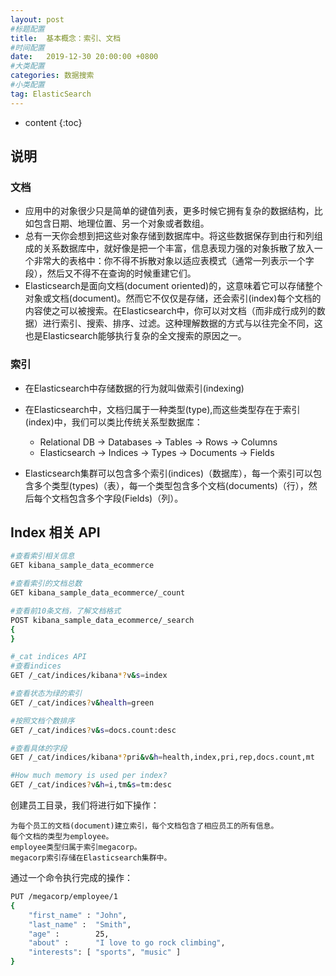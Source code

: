 ```yaml
---
layout: post
#标题配置
title:  基本概念：索引、文档
#时间配置
date:   2019-12-30 20:00:00 +0800
#大类配置
categories: 数据搜索
#小类配置
tag: ElasticSearch
---
```


* content
{:toc}

## 说明
### 文档
+ 应用中的对象很少只是简单的键值列表，更多时候它拥有复杂的数据结构，比如包含日期、地理位置、另一个对象或者数组。
+ 总有一天你会想到把这些对象存储到数据库中。将这些数据保存到由行和列组成的关系数据库中，就好像是把一个丰富，信息表现力强的对象拆散了放入一个非常大的表格中：你不得不拆散对象以适应表模式（通常一列表示一个字段），然后又不得不在查询的时候重建它们。
+ Elasticsearch是面向文档(document oriented)的，这意味着它可以存储整个对象或文档(document)。然而它不仅仅是存储，还会索引(index)每个文档的内容使之可以被搜索。在Elasticsearch中，你可以对文档（而非成行成列的数据）进行索引、搜索、排序、过滤。这种理解数据的方式与以往完全不同，这也是Elasticsearch能够执行复杂的全文搜索的原因之一。

### 索引
+ 在Elasticsearch中存储数据的行为就叫做索引(indexing)

+ 在Elasticsearch中，文档归属于一种类型(type),而这些类型存在于索引(index)中，我们可以类比传统关系型数据库：
  + Relational DB -> Databases -> Tables -> Rows -> Columns
  + Elasticsearch -> Indices   -> Types  -> Documents -> Fields


+ Elasticsearch集群可以包含多个索引(indices)（数据库），每一个索引可以包含多个类型(types)（表），每一个类型包含多个文档(documents)（行），然后每个文档包含多个字段(Fields)（列）。

## Index 相关 API
```bash
#查看索引相关信息
GET kibana_sample_data_ecommerce

#查看索引的文档总数
GET kibana_sample_data_ecommerce/_count

#查看前10条文档，了解文档格式
POST kibana_sample_data_ecommerce/_search
{
}

#_cat indices API
#查看indices
GET /_cat/indices/kibana*?v&s=index

#查看状态为绿的索引
GET /_cat/indices?v&health=green

#按照文档个数排序
GET /_cat/indices?v&s=docs.count:desc

#查看具体的字段
GET /_cat/indices/kibana*?pri&v&h=health,index,pri,rep,docs.count,mt

#How much memory is used per index?
GET /_cat/indices?v&h=i,tm&s=tm:desc
```

创建员工目录，我们将进行如下操作：

    为每个员工的文档(document)建立索引，每个文档包含了相应员工的所有信息。
    每个文档的类型为employee。
    employee类型归属于索引megacorp。
    megacorp索引存储在Elasticsearch集群中。

通过一个命令执行完成的操作：
```bash
PUT /megacorp/employee/1
{
    "first_name" : "John",
    "last_name" :  "Smith",
    "age" :        25,
    "about" :      "I love to go rock climbing",
    "interests": [ "sports", "music" ]
}
```